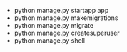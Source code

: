 - python manage.py startapp app
- python manage.py makemigrations
- python manage.py migrate
- python manage.py createsuperuser
- python manage.py shell